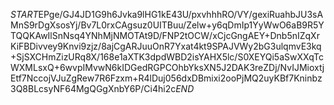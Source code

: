 $START$EPge/GJ4JD1G9h6Jvka9lHG1kE43U/pxvhhhRO/VY/gexiRuahbJU3sAMnS9rDgXsosYj/Bv7L0rxCAgsuz0UITBuu/Zelw+y6qDmIp1YyWwO6aB9R5YTQQKAwIlSnNsq4YNhMjNMOTAt9D/FNP2tOCW/xCjcGngAEY+Dnb5nIZqXrKiFBDivvey9Knvi9zjz/8ajCgARJuuOnR7Yxat4kt9SPAJVWy2bG3ulqmvE3kq+SjSXCHmZizURq8X/168e1aXTK3dpdWBD2isYAHX5lc/S0XEYQi5aSwXXqTcWXMLsxQ+6wvpIMvwN6kIDGedRGPCOhbYksXN5J2DAK3reZDj/NvIJMioxtjEtf7NccojVJuZgRew7R6Fzxm+R4lDuj056dxDBmixi2ooPjMQ2uyKBf7Kninbz3Q8BLcsyNF64MgQGgXnbY6P/Ci4hi2c$END$
